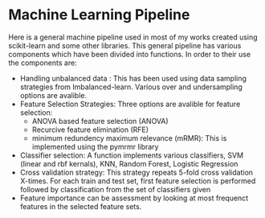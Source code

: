 # Machine Learning Pipeline

Here is a general machine pipeline used in most of my works created using scikit-learn and some other libraries. This general pipeline has various components which have been divided into functions. In order to their use the components are:
- Handling unbalanced data : This has been used using data sampling strategies from Imbalanced-learn. Various over and undersampling options are avalible.
- Feature Selection Strategies: Three options are avalible for feature selection:
  - ANOVA based feature selection (ANOVA)
  - Recurcive feature elimination (RFE)
  - minimum redundency maximum relevance (mRMR): This is implemented using the pymrmr library
- Classifier selection: A function implements various classifiers, SVM (linear and rbf kernals), KNN, Random Forest, Logistic Regression
- Cross validation strategy: This strategy repeats 5-fold cross validation X-times. For each train and test set, first feature selection is performed followed by classification from the set of classifiers given
- Feature importance can be assessment by looking at most frequenct features in the selected feature sets.
